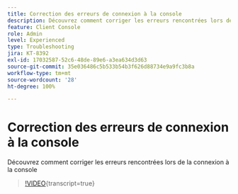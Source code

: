 ```yaml
---
title: Correction des erreurs de connexion à la console
description: Découvrez comment corriger les erreurs rencontrées lors de la connexion à la console
feature: Client Console
role: Admin
level: Experienced
type: Troubleshooting
jira: KT-8392
exl-id: 17032587-52c6-48de-89e6-a3ea634d3d63
source-git-commit: 35e036486c5b533b54b3f626d88734e9a9fc3b8a
workflow-type: tm+mt
source-wordcount: '28'
ht-degree: 100%

---
```


# Correction des erreurs de connexion à la console

Découvrez comment corriger les erreurs rencontrées lors de la connexion à la console

>[!VIDEO](https://video.tv.adobe.com/v/335896?quality=12&learn=on){transcript=true}
